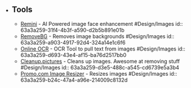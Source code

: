 - ## Tools
	- [Remini](https://app.remini.ai) - AI Powered image face enhancement #Design/Images
	  id:: 63a3a259-31f4-4b3f-a590-d2b5b891e01b
	- [RemoveBG](https://www.remove.bg/) - Removes image backgrounds #Design/Images
	  id:: 63a3a259-a903-4917-92d4-324a14e1c6f6
	- [Online OCR](https://www.onlineocr.net/) - OCR Tool to pull text from images #Design/Images
	  id:: 63a3a259-d693-43e4-af15-ba76d2517bb0
	- [Cleanup.pictures](https://cleanup.pictures/) - Cleans up  images. Awesome at removing stuff #Design/Images
	  id:: 63a3a259-d3e5-488c-a545-cd6739e5a3b4
	- [Promo.com Image Resizer](https://promo.com/tools/image-resizer/) - Resizes images #Design/Images
	  id:: 63a3a259-b24c-47a4-a96e-214009c8132d
